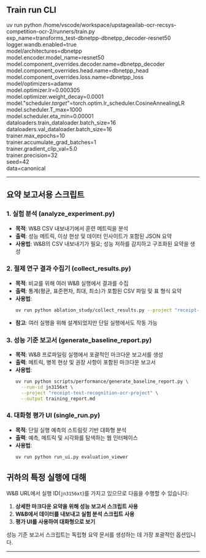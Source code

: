 

## Train run CLI

uv run python /home/vscode/workspace/upstageailab-ocr-recsys-competition-ocr-2/runners/train.py \
    exp_name=transforms_test-dbnetpp-dbnetpp_decoder-resnet50 \
    logger.wandb.enabled=true \
    model/architectures=dbnetpp \
    model.encoder.model_name=resnet50 \
    model.component_overrides.decoder.name=dbnetpp_decoder \
    model.component_overrides.head.name=dbnetpp_head \
    model.component_overrides.loss.name=dbnetpp_loss \
    model/optimizers=adamw \
    model.optimizer.lr=0.000305 \
    model.optimizer.weight_decay=0.0001 \
    model."scheduler._target_"=torch.optim.lr_scheduler.CosineAnnealingLR \
    model.scheduler.T_max=1000 \
    model.scheduler.eta_min=0.00001 \
    dataloaders.train_dataloader.batch_size=16 \
    dataloaders.val_dataloader.batch_size=16 \
    trainer.max_epochs=10 \
    trainer.accumulate_grad_batches=1 \
    trainer.gradient_clip_val=5.0 \
    trainer.precision=32 \
    seed=42 \
    data=canonical

----


## 요약 보고서용 스크립트

### 1. **실험 분석** (analyze_experiment.py)
- **목적**: W&B CSV 내보내기에서 훈련 메트릭을 분석
- **출력**: 성능 메트릭, 이상 현상 및 데이터 인사이트가 포함된 JSON 요약
- **사용법**: W&B의 CSV 내보내기가 필요; 성능 저하를 감지하고 구조화된 요약을 생성

### 2. **절제 연구 결과 수집기** (collect_results.py)
- **목적**: 비교를 위해 여러 W&B 실행에서 결과를 수집
- **출력**: 통계(평균, 표준편차, 최대, 최소)가 포함된 CSV 파일 및 표 형식 요약
- **사용법**:
  ```bash
  uv run python ablation_study/collect_results.py --project "receipt-text-recognition-ocr-project" --output training_summary.csv
  ```
- **참고**: 여러 실행을 위해 설계되었지만 단일 실행에서도 작동 가능

### 3. **성능 기준 보고서** (generate_baseline_report.py)
- **목적**: W&B 프로파일링 실행에서 포괄적인 마크다운 보고서를 생성
- **출력**: 메트릭, 병목 현상 및 권장 사항이 포함된 마크다운 보고서
- **사용법**:
  ```bash
  uv run python scripts/performance/generate_baseline_report.py \
    --run-id jn3156xt \
    --project "receipt-text-recognition-ocr-project" \
    --output training_report.md
  ```

### 4. **대화형 평가 UI** (single_run.py)
- **목적**: 단일 실행 예측의 스트림릿 기반 대화형 분석
- **출력**: 예측, 메트릭 및 시각화를 탐색하는 웹 인터페이스
- **사용법**:
  ```bash
  uv run python run_ui.py evaluation_viewer
  ```

## 귀하의 특정 실행에 대해

W&B URL에서 실행 ID(`jn3156xt`)를 가지고 있으므로 다음을 수행할 수 있습니다:

1. **상세한 마크다운 요약을 위해 성능 보고서 스크립트 사용**
2. **W&B에서 데이터를 내보내고 실험 분석 스크립트 사용**
3. **평가 UI를 사용하여 대화형으로 보기**

성능 기준 보고서 스크립트는 독립형 요약 문서를 생성하는 데 가장 포괄적인 옵션입니다.




----
